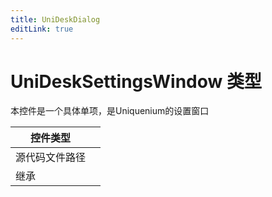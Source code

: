 ```yaml
---
title: UniDeskDialog
editLink: true
---
```

# UniDeskSettingsWindow 类型
本控件是一个具体单项，是Uniquenium的设置窗口

| 控件类型    |     |
| ------- | --- |
| 源代码文件路径 |     |
| 继承      |     |

